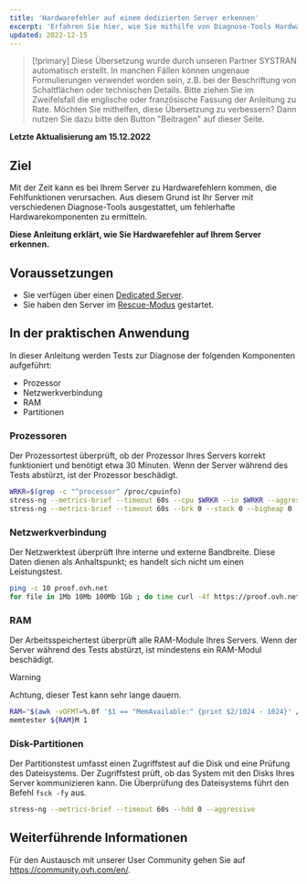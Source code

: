 ```yaml
---
title: 'Hardwarefehler auf einem dedizierten Server erkennen'
excerpt: 'Erfahren Sie hier, wie Sie mithilfe von Diagnose-Tools Hardwarefehler auf Ihrem Server erkennen'
updated: 2022-12-15
---
```


> [!primary]
> Diese Übersetzung wurde durch unseren Partner SYSTRAN automatisch erstellt. In manchen Fällen können ungenaue Formulierungen verwendet worden sein, z.B. bei der Beschriftung von Schaltflächen oder technischen Details. Bitte ziehen Sie im Zweifelsfall die englische oder französische Fassung der Anleitung zu Rate. Möchten Sie mithelfen, diese Übersetzung zu verbessern? Dann nutzen Sie dazu bitte den Button "Beitragen" auf dieser Seite.
>

**Letzte Aktualisierung am 15.12.2022**

## Ziel

Mit der Zeit kann es bei Ihrem Server zu Hardwarefehlern kommen, die Fehlfunktionen verursachen. Aus diesem Grund ist Ihr Server mit verschiedenen Diagnose-Tools ausgestattet, um fehlerhafte Hardwarekomponenten zu ermitteln.

**Diese Anleitung erklärt, wie Sie Hardwarefehler auf Ihrem Server erkennen.**

## Voraussetzungen

- Sie verfügen über einen [Dedicated Server](https://www.ovhcloud.com/de/bare-metal/).
- Sie haben den Server im [Rescue-Modus](/pages/bare_metal_cloud/dedicated_servers/rescue_mode) gestartet.

## In der praktischen Anwendung

In dieser Anleitung werden Tests zur Diagnose der folgenden Komponenten aufgeführt:

- Prozessor
- Netzwerkverbindung
- RAM
- Partitionen

### Prozessoren

Der Prozessortest überprüft, ob der Prozessor Ihres Servers korrekt funktioniert und benötigt etwa 30 Minuten. Wenn der Server während des Tests abstürzt, ist der Prozessor beschädigt.

```bash
WRKR=$(grep -c "^processor" /proc/cpuinfo)
stress-ng --metrics-brief --timeout 60s --cpu $WRKR --io $WRKR --aggressive --ignite-cpu --maximize --pathological
stress-ng --metrics-brief --timeout 60s --brk 0 --stack 0 --bigheap 0 
```

### Netzwerkverbindung

Der Netzwerktest überprüft Ihre interne und externe Bandbreite. Diese Daten dienen als Anhaltspunkt; es handelt sich nicht um einen Leistungstest.

```bash
ping -c 10 proof.ovh.net
for file in 1Mb 10Mb 100Mb 1Gb ; do time curl -4f https://proof.ovh.net/files/${file}.dat -o /dev/null; done
```

### RAM

Der Arbeitsspeichertest überprüft alle RAM-Module Ihres Servers. Wenn der Server während des Tests abstürzt, ist mindestens ein RAM-Modul beschädigt.

> [!warning]
> Achtung, dieser Test kann sehr lange dauern.

```bash
RAM="$(awk -vOFMT=%.0f '$1 == "MemAvailable:" {print $2/1024 - 1024}' /proc/meminfo)"
memtester ${RAM}M 1
```

### Disk-Partitionen

Der Partitionstest umfasst einen Zugriffstest auf die Disk und eine Prüfung des Dateisystems. Der Zugriffstest prüft, ob das System mit den Disks Ihres Server kommunizieren kann. Die Überprüfung des Dateisystems führt den Befehl `fsck -fy` aus.

```bash
stress-ng --metrics-brief --timeout 60s --hdd 0 --aggressive
```

## Weiterführende Informationen

Für den Austausch mit unserer User Community gehen Sie auf <https://community.ovh.com/en/>.
